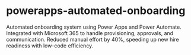 # powerapps-automated-onboarding
Automated onboarding system using Power Apps and Power Automate. Integrated with Microsoft 365 to handle provisioning, approvals, and communication. Reduced manual effort by 40%, speeding up new hire readiness with low-code efficiency.
